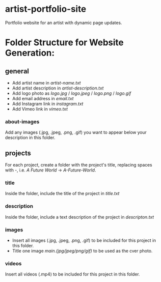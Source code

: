 # artist-portfolio-site
Portfolio website for an artist with dynamic page updates.

# Folder Structure for Website Generation:

## general
- Add artist name in *artist-name.txt*
- Add artist description in *artist-description.txt*
- Add logo photo as *logo.jpg* / *logo.jpeg* / *logo.png* / *logo.gif*
- Add email address in *email.txt*
- Add Instagram link in *instagram.txt*
- Add Vimeo link in *vimeo.txt*
### about-images
Add any images (.jpg, .jpeg, .png, .gif) you want to appear below your description in this folder.

## projects
For each project, create a folder with the project's title, replacing spaces with -, i.e. *A Future World* -> *A-Future-World*.
### title
Inside the folder, include the title of the project in *title.txt*
### description
Inside the folder, include a text description of the project in *descripton.txt*
### images
- Insert all images (.jpg, .jpeg, .png, .gif) to be included for this project in this folder.
- Title one image *main.(jpg/jpeg/png/gif)* to be used as the cver photo.
### videos
Insert all videos (.mp4) to be included for this project in this folder.